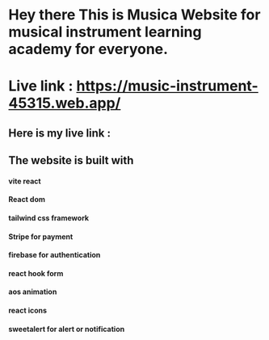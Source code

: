 # Hey there This is Musica Website for musical instrument learning academy for everyone.

# Live link : https://music-instrument-45315.web.app/

## Here is my live link : 

## The website is built with
#### vite react
#### React dom
#### tailwind css framework
#### Stripe for payment
#### firebase for authentication
#### react hook form
#### aos animation
#### react icons
#### sweetalert for alert or notification 
#### 
 
